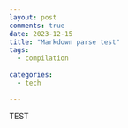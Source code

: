 ```yaml
---
layout: post
comments: true
date: 2023-12-15
title: "Markdown parse test" 
tags:
  - compilation
 
categories:
  - tech

---
```


TEST


